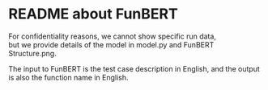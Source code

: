 README about FunBERT
====

For confidentiality reasons, we cannot show specific run data,  
but we provide details of the model in model.py and FunBERT Structure.png.

The input to FunBERT is the test case description in English,
and the output is also the function name in English.
